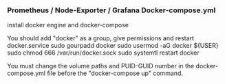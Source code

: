 ### Prometheus / Node-Exporter / Grafana Docker-compose.yml ###

install docker engine and docker-compose

You should add "docker" as a group, give permissions and restart docker.service
sudo gourpadd docker
sudo usermod -aG docker ${USER}
sudo chmod 666 /var/run/docker.sock 
sudo systemtl restart docker

You must change the volume paths and PUID-GUID number in the docker-compose.yml file before the "docker-compose up" command.
